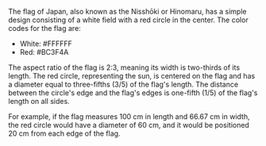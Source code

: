 The flag of Japan, also known as the Nisshōki or Hinomaru, has a simple design consisting of a white field with a red circle in the center. The color codes for the flag are:

- White: #FFFFFF
- Red: #BC3F4A

The aspect ratio of the flag is 2:3, meaning its width is two-thirds of its length. The red circle, representing the sun, is centered on the flag and has a diameter equal to three-fifths (3/5) of the flag's length. The distance between the circle's edge and the flag's edges is one-fifth (1/5) of the flag's length on all sides.

For example, if the flag measures 100 cm in length and 66.67 cm in width, the red circle would have a diameter of 60 cm, and it would be positioned 20 cm from each edge of the flag.
